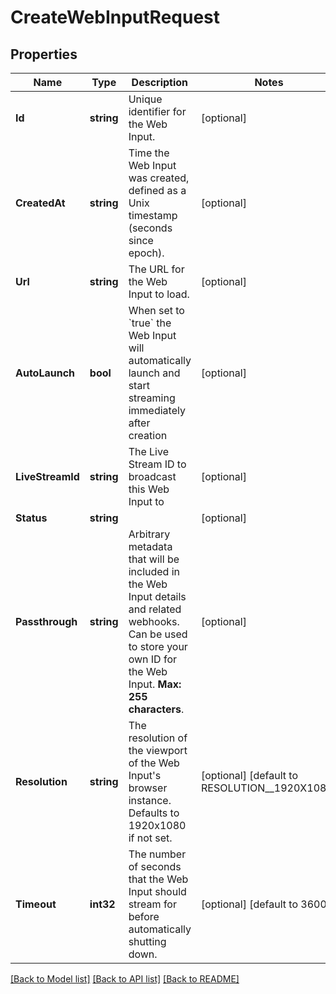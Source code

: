# CreateWebInputRequest

## Properties
Name | Type | Description | Notes
------------ | ------------- | ------------- | -------------
**Id** | **string** | Unique identifier for the Web Input. | [optional] 
**CreatedAt** | **string** | Time the Web Input was created, defined as a Unix timestamp (seconds since epoch). | [optional] 
**Url** | **string** | The URL for the Web Input to load. | [optional] 
**AutoLaunch** | **bool** | When set to &#x60;true&#x60; the Web Input will automatically launch and start streaming immediately after creation | [optional] 
**LiveStreamId** | **string** | The Live Stream ID to broadcast this Web Input to | [optional] 
**Status** | **string** |  | [optional] 
**Passthrough** | **string** | Arbitrary metadata that will be included in the Web Input details and related webhooks. Can be used to store your own ID for the Web Input. **Max: 255 characters**. | [optional] 
**Resolution** | **string** | The resolution of the viewport of the Web Input&#39;s browser instance. Defaults to 1920x1080 if not set. | [optional] [default to RESOLUTION__1920X1080]
**Timeout** | **int32** | The number of seconds that the Web Input should stream for before automatically shutting down. | [optional] [default to 3600]

[[Back to Model list]](../README.md#documentation-for-models) [[Back to API list]](../README.md#documentation-for-api-endpoints) [[Back to README]](../README.md)


